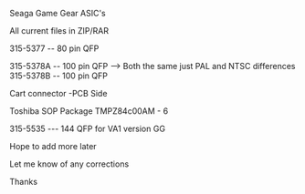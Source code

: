 Seaga Game Gear ASIC's

All current files in ZIP/RAR

315-5377 --  80 pin QFP

315-5378A --  100 pin QFP
                          --> Both the same just PAL and NTSC differences 
315-5378B -- 100 pin QFP

Cart connector -PCB Side

Toshiba SOP Package
	TMPZ84c00AM - 6

315-5535 --- 144 QFP for VA1 version GG  



Hope to add more later


Let me know of any corrections

Thanks
